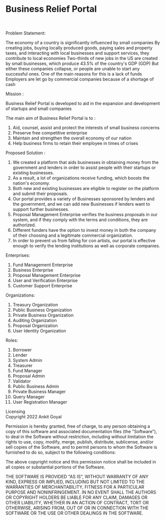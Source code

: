 # Business Relief Portal
<br>
<br>
Problem Statement: 

The economy of a country is significantly influenced by small companies By creating jobs, buying locally produced goods, paying sales and property taxes, and interacting with local businesses and support services, they contribute to local economies
Two-thirds of new jobs in the US are created by small businesses, which produce 43.5% of the country's GDP (GDP)
But either these companies collapse, or people are unable to start any successful ones. One of the main reasons for this is a lack of funds
Employers are let go by commercial companies because of a shortage of cash

Mission :

Business Relief Portal is developed to aid in the expansion and development of startups and small companies

The main aim of Business Relief Portal is to :
1. Aid, counsel, assist and protect the interests of small business concerns
2. Preserve free competitive enterprise
3. Maintain and strengthen the overall economy of our nation
4. Help business firms to retain their employee in times of crises

Proposed Solution : 

1. We created a platform that aids businesses in obtaining money from the government and lenders in order to  assist people with their startups or existing businesses.
2. As a result, a lot of organizations receive funding, which boosts the nation's economy.
3. Both new and existing businesses are eligible to register on the platform and submit their proposals.
4. Our portal provides a variety of Businesses sponsored by lenders and the government, and we can add new Businesses if lenders want to support further businesses.
5. Proposal Management Enterprise verifies the business proposals in our system, and if they comply with the terms and conditions, they are authorized.
6. Different funders have the option to invest money in both the company of their choosing and a legitimate commercial organization.
7. In order to prevent us from falling for con artists, our portal is effective enough to verify the lending institutions as well as corporate companies.

Enterprises:

1. Fund Management Enterprise
2. Business Enterprise
3. Proposal Management Enterprise
4. User and Verification Enterprise
5. Customer Support Enterprise

Organizations:

1. Treasury Organization
2. Public Business Organization
3. Private Business Organization
4. Auditing Organization
5. Proposal Organization
6. User Identity Organization

Roles:

1. Borrower
2. Lender
3. System Admin
4. Treasurer
5. Fund Manager
6. Proposal Admin
7. Validator
8. Public Business Admin
9. Private Business Manager
10. Query Manager
11. User Registration Manager

<p>
Licensing<br>
Copyright 2022 Ankit Goyal

Permission is hereby granted, free of charge, to any person obtaining a copy of this software and associated documentation files (the "Software"), to deal in the Software without restriction, including without limitation the rights to use, copy, modify, merge, publish, distribute, sublicense, and/or sell copies of the Software, and to permit persons to whom the Software is furnished to do so, subject to the following conditions:

The above copyright notice and this permission notice shall be included in all copies or substantial portions of the Software.

THE SOFTWARE IS PROVIDED "AS IS", WITHOUT WARRANTY OF ANY KIND, EXPRESS OR IMPLIED, INCLUDING BUT NOT LIMITED TO THE WARRANTIES OF MERCHANTABILITY, FITNESS FOR A PARTICULAR PURPOSE AND NONINFRINGEMENT. IN NO EVENT SHALL THE AUTHORS OR COPYRIGHT HOLDERS BE LIABLE FOR ANY CLAIM, DAMAGES OR OTHER LIABILITY, WHETHER IN AN ACTION OF CONTRACT, TORT OR OTHERWISE, ARISING FROM, OUT OF OR IN CONNECTION WITH THE SOFTWARE OR THE USE OR OTHER DEALINGS IN THE SOFTWARE.
</p>
